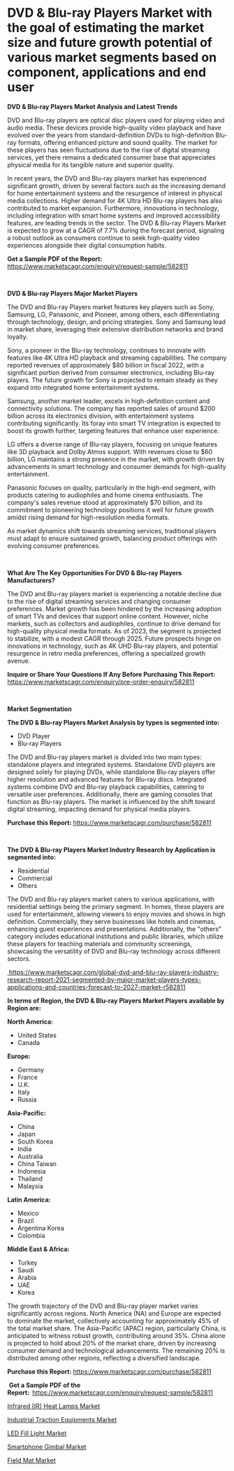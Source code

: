 <p><h1>DVD & Blu-ray Players Market with the goal of estimating the market size and future growth potential of various market segments based on component, applications and end user</h1></p><p><strong>DVD & Blu-ray Players Market Analysis and Latest Trends</strong></p>
<p><p>DVD and Blu-ray players are optical disc players used for playing video and audio media. These devices provide high-quality video playback and have evolved over the years from standard-definition DVDs to high-definition Blu-ray formats, offering enhanced picture and sound quality. The market for these players has seen fluctuations due to the rise of digital streaming services, yet there remains a dedicated consumer base that appreciates physical media for its tangible nature and superior quality.</p><p>In recent years, the DVD and Blu-ray players market has experienced significant growth, driven by several factors such as the increasing demand for home entertainment systems and the resurgence of interest in physical media collections. Higher demand for 4K Ultra HD Blu-ray players has also contributed to market expansion. Furthermore, innovations in technology, including integration with smart home systems and improved accessibility features, are leading trends in the sector. The DVD & Blu-ray Players Market is expected to grow at a CAGR of 7.7% during the forecast period, signaling a robust outlook as consumers continue to seek high-quality video experiences alongside their digital consumption habits.</p></p>
<p><strong>Get a Sample PDF of the Report:&nbsp;</strong> <a href="https://www.marketscagr.com/enquiry/request-sample/582811?utm_campaign=1173&utm_medium=2&utm_source=Github&utm_content=ia&utm_term=03102024&utm_id=dvd-blu-ray-players">https://www.marketscagr.com/enquiry/request-sample/582811</a></p>
<p>&nbsp;</p>
<p><strong>DVD & Blu-ray Players Major Market Players</strong></p>
<p><p>The DVD and Blu-ray Players market features key players such as Sony, Samsung, LG, Panasonic, and Pioneer, among others, each differentiating through technology, design, and pricing strategies. Sony and Samsung lead in market share, leveraging their extensive distribution networks and brand loyalty. </p><p>Sony, a pioneer in the Blu-ray technology, continues to innovate with features like 4K Ultra HD playback and streaming capabilities. The company reported revenues of approximately $80 billion in fiscal 2022, with a significant portion derived from consumer electronics, including Blu-ray players. The future growth for Sony is projected to remain steady as they expand into integrated home entertainment systems.</p><p>Samsung, another market leader, excels in high-definition content and connectivity solutions. The company has reported sales of around $200 billion across its electronics division, with entertainment systems contributing significantly. Its foray into smart TV integration is expected to boost its growth further, targeting features that enhance user experience.</p><p>LG offers a diverse range of Blu-ray players, focusing on unique features like 3D playback and Dolby Atmos support. With revenues close to $60 billion, LG maintains a strong presence in the market, with growth driven by advancements in smart technology and consumer demands for high-quality entertainment.</p><p>Panasonic focuses on quality, particularly in the high-end segment, with products catering to audiophiles and home cinema enthusiasts. The company's sales revenue stood at approximately $70 billion, and its commitment to pioneering technology positions it well for future growth amidst rising demand for high-resolution media formats.</p><p>As market dynamics shift towards streaming services, traditional players must adapt to ensure sustained growth, balancing product offerings with evolving consumer preferences.</p></p>
<p>&nbsp;</p>
<p><strong>What Are The Key Opportunities For DVD & Blu-ray Players Manufacturers?</strong></p>
<p><p>The DVD and Blu-ray players market is experiencing a notable decline due to the rise of digital streaming services and changing consumer preferences. Market growth has been hindered by the increasing adoption of smart TVs and devices that support online content. However, niche markets, such as collectors and audiophiles, continue to drive demand for high-quality physical media formats. As of 2023, the segment is projected to stabilize, with a modest CAGR through 2025. Future prospects hinge on innovations in technology, such as 4K UHD Blu-ray players, and potential resurgence in retro media preferences, offering a specialized growth avenue.</p></p>
<p><strong>Inquire or Share Your Questions If Any Before Purchasing This Report:</strong> <a href="https://www.marketscagr.com/enquiry/pre-order-enquiry/582811?utm_campaign=1173&utm_medium=2&utm_source=Github&utm_content=ia&utm_term=03102024&utm_id=dvd-blu-ray-players">https://www.marketscagr.com/enquiry/pre-order-enquiry/582811</a></p>
<p>&nbsp;</p>
<p><strong>Market Segmentation</strong></p>
<p><strong>The DVD & Blu-ray Players Market Analysis by types is segmented into:</strong></p>
<p><ul><li>DVD Player</li><li>Blu-ray Players</li></ul></p>
<p><p>The DVD and Blu-ray players market is divided into two main types: standalone players and integrated systems. Standalone DVD players are designed solely for playing DVDs, while standalone Blu-ray players offer higher resolution and advanced features for Blu-ray discs. Integrated systems combine DVD and Blu-ray playback capabilities, catering to versatile user preferences. Additionally, there are gaming consoles that function as Blu-ray players. The market is influenced by the shift toward digital streaming, impacting demand for physical media players.</p></p>
<p><strong>Purchase this Report:&nbsp;</strong><a href="https://www.marketscagr.com/purchase/582811?utm_campaign=1173&utm_medium=2&utm_source=Github&utm_content=ia&utm_term=03102024&utm_id=dvd-blu-ray-players">https://www.marketscagr.com/purchase/582811</a></p>
<p>&nbsp;</p>
<p><strong>The DVD & Blu-ray Players Market Industry Research by Application is segmented into:</strong></p>
<p><ul><li>Residential</li><li>Commercial</li><li>Others</li></ul></p>
<p><p>The DVD and Blu-ray players market caters to various applications, with residential settings being the primary segment. In homes, these players are used for entertainment, allowing viewers to enjoy movies and shows in high definition. Commercially, they serve businesses like hotels and cinemas, enhancing guest experiences and presentations. Additionally, the "others" category includes educational institutions and public libraries, which utilize these players for teaching materials and community screenings, showcasing the versatility of DVD and Blu-ray technology across different sectors.</p></p>
<p><a href="https://www.marketscagr.com/global-dvd-and-blu-ray-players-industry-research-report-2021-segmented-by-major-market-players-types-applications-and-countries-forecast-to-2027-market-r582811?utm_campaign=1173&utm_medium=2&utm_source=Github&utm_content=ia&utm_term=03102024&utm_id=dvd-blu-ray-players">&nbsp;https://www.marketscagr.com/global-dvd-and-blu-ray-players-industry-research-report-2021-segmented-by-major-market-players-types-applications-and-countries-forecast-to-2027-market-r582811</a></p>
<p><strong>In terms of Region, the DVD & Blu-ray Players Market Players available by Region are:</strong></p>
<p>
    <p> <strong> North America: </strong>
        <ul>
            <li>United States</li>
            <li>Canada</li>
        </ul>
        </p> 
    <p> <strong> Europe: </strong>
        <ul>
            <li>Germany</li>
            <li>France</li>
            <li>U.K.</li>
            <li>Italy</li>
            <li>Russia</li>
        </ul>
        </p> 
    <p> <strong> Asia-Pacific: </strong>
        <ul>
            <li>China</li>
            <li>Japan</li>
            <li>South Korea</li>
            <li>India</li>
            <li>Australia</li>
            <li>China Taiwan</li>
            <li>Indonesia</li>
            <li>Thailand</li>
            <li>Malaysia</li>
        </ul>
        </p> 
    <p> <strong> Latin America: </strong>
        <ul>
            <li>Mexico</li>
            <li>Brazil</li>
            <li>Argentina Korea</li>
            <li>Colombia</li>
        </ul>
        </p> 
    <p> <strong> Middle East & Africa: </strong>
        <ul>
            <li>Turkey</li>
            <li>Saudi</li>
            <li>Arabia</li>
            <li>UAE</li>
            <li>Korea</li>
        </ul>
    </p>
    </p>
<p><p>The growth trajectory of the DVD and Blu-ray player market varies significantly across regions. North America (NA) and Europe are expected to dominate the market, collectively accounting for approximately 45% of the total market share. The Asia-Pacific (APAC) region, particularly China, is anticipated to witness robust growth, contributing around 35%. China alone is projected to hold about 20% of the market share, driven by increasing consumer demand and technological advancements. The remaining 20% is distributed among other regions, reflecting a diversified landscape.</p></p>
<p><strong>Purchase this Report: </strong><a href="https://www.marketscagr.com/purchase/582811?utm_campaign=1173&utm_medium=2&utm_source=Github&utm_content=ia&utm_term=03102024&utm_id=dvd-blu-ray-players">https://www.marketscagr.com/purchase/582811</a></p>
<p>&nbsp;<strong>Get a Sample PDF of the Report:&nbsp;&nbsp;</strong><a href="https://www.marketscagr.com/enquiry/request-sample/582811?utm_campaign=1173&utm_medium=2&utm_source=Github&utm_content=ia&utm_term=03102024&utm_id=dvd-blu-ray-players">https://www.marketscagr.com/enquiry/request-sample/582811</a></p>
<p><strong></strong></p>
<p><p><a href="https://issuu.com/reportprime-2/docs/infrared-ir-heat-lamps-market-size-_d259b49181f4be?utm_campaign=1173&utm_medium=2&utm_source=Github&utm_content=ia&utm_term=03102024&utm_id=dvd-blu-ray-players">Infrared (IR) Heat Lamps Market</a></p><p><a href="https://issuu.com/reportprime-2/docs/industrial-traction-equipments-mark_56206f1e7ba4a2?utm_campaign=1173&utm_medium=2&utm_source=Github&utm_content=ia&utm_term=03102024&utm_id=dvd-blu-ray-players">Industrial Traction Equipments Market</a></p><p><a href="https://www.linkedin.com/pulse/led-fill-light-market-strategic-insights-product-evolution-dploc?trackingId=LhmLdKPNSealhGRUzsPNtw%3D%3D&utm_campaign=1173&utm_medium=2&utm_source=Github&utm_content=ia&utm_term=03102024&utm_id=dvd-blu-ray-players">LED Fill Light Market</a></p><p><a href="https://www.linkedin.com/pulse/smartphone-gimbal-market-trends-analysis-opportunities-challenges-azp8c?trackingId=LKzNHxdJRxKhQ%2Bd4BHnKeQ%3D%3D&utm_campaign=1173&utm_medium=2&utm_source=Github&utm_content=ia&utm_term=03102024&utm_id=dvd-blu-ray-players">Smartphone Gimbal Market</a></p><p><a href="https://www.linkedin.com/pulse/emerging-market-trends-regional-analysis-field-mat-forecasted-rqxgc?trackingId=3huU9L%2FkSHuo7ZD8dbJyrQ%3D%3D&utm_campaign=1173&utm_medium=2&utm_source=Github&utm_content=ia&utm_term=03102024&utm_id=dvd-blu-ray-players">Field Mat Market</a></p></p>
